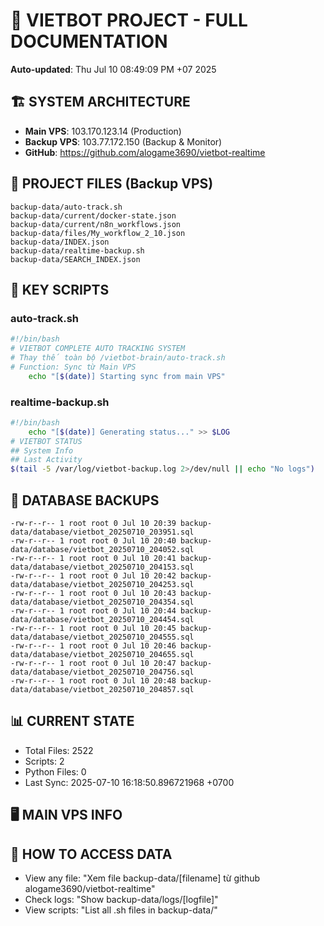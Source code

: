 # 🤖 VIETBOT PROJECT - FULL DOCUMENTATION
**Auto-updated**: Thu Jul 10 08:49:09 PM +07 2025

## 🏗️ SYSTEM ARCHITECTURE
- **Main VPS**: 103.170.123.14 (Production)
- **Backup VPS**: 103.77.172.150 (Backup & Monitor)
- **GitHub**: https://github.com/alogame3690/vietbot-realtime

## 📁 PROJECT FILES (Backup VPS)
```
backup-data/auto-track.sh
backup-data/current/docker-state.json
backup-data/current/n8n_workflows.json
backup-data/files/My_workflow_2_10.json
backup-data/INDEX.json
backup-data/realtime-backup.sh
backup-data/SEARCH_INDEX.json
```

## 🔧 KEY SCRIPTS
### auto-track.sh
```bash
#!/bin/bash
# VIETBOT COMPLETE AUTO TRACKING SYSTEM
# Thay thế toàn bộ /vietbot-brain/auto-track.sh
# Function: Sync từ Main VPS
    echo "[$(date)] Starting sync from main VPS"
```
### realtime-backup.sh
```bash
#!/bin/bash
    echo "[$(date)] Generating status..." >> $LOG
# VIETBOT STATUS
## System Info
## Last Activity
$(tail -5 /var/log/vietbot-backup.log 2>/dev/null || echo "No logs")
```

## 💾 DATABASE BACKUPS
```
-rw-r--r-- 1 root root 0 Jul 10 20:39 backup-data/database/vietbot_20250710_203951.sql
-rw-r--r-- 1 root root 0 Jul 10 20:40 backup-data/database/vietbot_20250710_204052.sql
-rw-r--r-- 1 root root 0 Jul 10 20:41 backup-data/database/vietbot_20250710_204153.sql
-rw-r--r-- 1 root root 0 Jul 10 20:42 backup-data/database/vietbot_20250710_204253.sql
-rw-r--r-- 1 root root 0 Jul 10 20:43 backup-data/database/vietbot_20250710_204354.sql
-rw-r--r-- 1 root root 0 Jul 10 20:44 backup-data/database/vietbot_20250710_204454.sql
-rw-r--r-- 1 root root 0 Jul 10 20:45 backup-data/database/vietbot_20250710_204555.sql
-rw-r--r-- 1 root root 0 Jul 10 20:46 backup-data/database/vietbot_20250710_204655.sql
-rw-r--r-- 1 root root 0 Jul 10 20:47 backup-data/database/vietbot_20250710_204756.sql
-rw-r--r-- 1 root root 0 Jul 10 20:48 backup-data/database/vietbot_20250710_204857.sql
```

## 📊 CURRENT STATE
- Total Files: 2522
- Scripts: 2
- Python Files: 0
- Last Sync: 2025-07-10 16:18:50.896721968 +0700

## 🖥️ MAIN VPS INFO


## 🚨 HOW TO ACCESS DATA
- View any file: "Xem file backup-data/[filename] từ github alogame3690/vietbot-realtime"
- Check logs: "Show backup-data/logs/[logfile]"
- View scripts: "List all .sh files in backup-data/"
